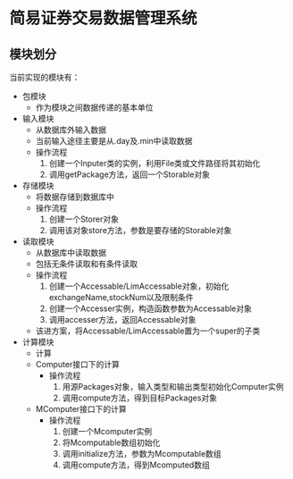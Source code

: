 # 简易证券交易数据管理系统
## 模块划分
当前实现的模块有：
+ 包模块
    + 作为模块之间数据传递的基本单位
+ 输入模块
    + 从数据库外输入数据
    + 当前输入途径主要是从.day及.min中读取数据
    + 操作流程
        1. 创建一个Inputer类的实例，利用File类或文件路径将其初始化
        2. 调用getPackage方法，返回一个Storable对象
+ 存储模块
    + 将数据存储到数据库中
    + 操作流程
        1. 创建一个Storer对象
        2. 调用该对象store方法，参数是要存储的Storable对象
+ 读取模块
    + 从数据库中读取数据
    + 包括无条件读取和有条件读取
    + 操作流程
        1. 创建一个Accessable/LimAccessable对象，初始化exchangeName,stockNum以及限制条件
        2. 创建一个Accesser实例，构造函数参数为Accessable对象
        3. 调用accesser方法，返回Accessable对象
    + 该进方案，将Accessable/LimAccessable置为一个super的子类
+ 计算模块
    + 计算
    + Computer接口下的计算
        + 操作流程
            1. 用源Packages对象，输入类型和输出类型初始化Computer实例
            2. 调用compute方法，得到目标Packages对象
    + MComputer接口下的计算
        + 操作流程
            1. 创建一个Mcomputer实例
            2. 将Mcomputable数组初始化
            3. 调用initialize方法，参数为Mcomputable数组
            4. 调用compute方法，得到Mcomputed数组